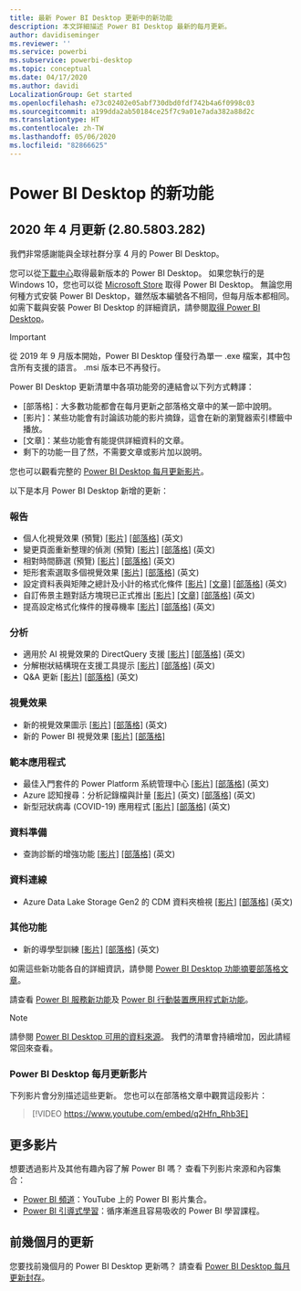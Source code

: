 ```yaml
---
title: 最新 Power BI Desktop 更新中的新功能
description: 本文詳細描述 Power BI Desktop 最新的每月更新。
author: davidiseminger
ms.reviewer: ''
ms.service: powerbi
ms.subservice: powerbi-desktop
ms.topic: conceptual
ms.date: 04/17/2020
ms.author: davidi
LocalizationGroup: Get started
ms.openlocfilehash: e73c02402e05abf730dbd0fdf742b4a6f0998c03
ms.sourcegitcommit: a199dda2ab50184ce25f7c9a01e7ada382a88d2c
ms.translationtype: HT
ms.contentlocale: zh-TW
ms.lasthandoff: 05/06/2020
ms.locfileid: "82866625"
---
```

# <a name="whats-new-in-power-bi-desktop"></a>Power BI Desktop 的新功能

## <a name="april-2020-update-2805803282"></a>2020 年 4 月更新 (2.80.5803.282)

我們非常感謝能與全球社群分享 4 月的 Power BI Desktop。 

您可以從[下載中心](https://www.microsoft.com/download/details.aspx?id=58494)取得最新版本的 Power BI Desktop。 如果您執行的是 Windows 10，您也可以從 [Microsoft Store](https://aka.ms/pbidesktopstore) 取得 Power BI Desktop。 無論您用何種方式安裝 Power BI Desktop，雖然版本編號各不相同，但每月版本都相同。 如需下載與安裝 Power BI Desktop 的詳細資訊，請參閱[取得 Power BI Desktop](desktop-get-the-desktop.md)。 

> [!IMPORTANT]
> 從 2019 年 9 月版本開始，Power BI Desktop 僅發行為單一 .exe 檔案，其中包含所有支援的語言。 .msi 版本已不再發行。


Power BI Desktop 更新清單中各項功能旁的連結會以下列方式轉譯：

* \[部落格\]：大多數功能都會在每月更新之部落格文章中的某一節中說明。
* \[影片\]：某些功能會有討論該功能的影片摘錄，這會在新的瀏覽器索引標籤中播放。
* \[文章\]：某些功能會有能提供詳細資料的文章。
* 剩下的功能一目了然，不需要文章或影片加以說明。

您也可以觀看完整的 [Power BI Desktop 每月更新影片](#power-bi-desktop-monthly-update-video)。

以下是本月 Power BI Desktop 新增的更新：


### <a name="reporting"></a>報告
* 個人化視覺效果 (預覽) [[影片]](https://youtu.be/q2Hfn_Rhb3E?t=54) [[部落格]](https://powerbi.microsoft.com/blog/power-bi-desktop-april-2020-feature-summary/#_Personalize_visuals) (英文) 
* 變更頁面重新整理的偵測 (預覽) [[影片]](https://youtu.be/q2Hfn_Rhb3E?t=447) [[部落格]](https://powerbi.microsoft.com/blog/power-bi-desktop-april-2020-feature-summary/#_Change_detection) (英文) 
* 相對時間篩選 (預覽) [[影片]](https://youtu.be/q2Hfn_Rhb3E?t=744) [[部落格]](https://powerbi.microsoft.com/blog/power-bi-desktop-april-2020-feature-summary/#_Relative_time_filter) (英文) 
* 矩形套索選取多個視覺效果 [[影片]](https://youtu.be/q2Hfn_Rhb3E?t=1016) [[部落格]](https://powerbi.microsoft.com/blog/power-bi-desktop-april-2020-feature-summary/#_Lasso_select) (英文) 
* 設定資料表與矩陣之總計及小計的格式化條件 [[影片]](https://youtu.be/q2Hfn_Rhb3E?t=1075) [[文章]](desktop-conditional-table-formatting.md#totals-and-subtotals) [[部落格]](https://powerbi.microsoft.com/blog/power-bi-desktop-april-2020-feature-summary/#_Conditional_formatting) (英文) 
* 自訂佈景主題對話方塊現已正式推出 [[影片]](https://youtu.be/q2Hfn_Rhb3E?t=1250) [[文章]](desktop-report-themes.md#customize-report-themes) [[部落格]](https://powerbi.microsoft.com/blog/power-bi-desktop-april-2020-feature-summary/#_Customize_theme_GA) (英文) 
* 提高設定格式化條件的搜尋機率 [[影片]](https://youtu.be/q2Hfn_Rhb3E?t=1479) [[部落格]](https://powerbi.microsoft.com/blog/power-bi-desktop-april-2020-feature-summary/#_Improved_discoverability) (英文) 



### <a name="analytics"></a>分析
* 適用於 AI 視覺效果的 DirectQuery 支援 [[影片]](https://youtu.be/q2Hfn_Rhb3E?t=1498) [[部落格]](https://powerbi.microsoft.com/blog/power-bi-desktop-april-2020-feature-summary/#_Direct_Query_AI) (英文) 
* 分解樹狀結構現在支援工具提示 [[影片]](https://youtu.be/q2Hfn_Rhb3E?t=1550) [[部落格]](https://powerbi.microsoft.com/blog/power-bi-desktop-april-2020-feature-summary/#_Decomp_tree_tooltips) (英文) 
* Q&A 更新 [[影片]](https://youtu.be/q2Hfn_Rhb3E?t=1606) [[部落格]](https://powerbi.microsoft.com/blog/power-bi-desktop-april-2020-feature-summary/#_QA_updates) (英文) 


### <a name="visuals"></a>視覺效果
* 新的視覺效果圖示 [[影片]](https://youtu.be/q2Hfn_Rhb3E?t=1946) [[部落格]](https://powerbi.microsoft.com/blog/power-bi-desktop-april-2020-feature-summary/#_New_Visualization_icons) (英文) 
* 新的 Power BI 視覺效果 [[影片]](https://youtu.be/q2Hfn_Rhb3E?t=1833) [[部落格]](https://powerbi.microsoft.com/blog/power-bi-desktop-april-2020-feature-summary/#_Visualizations)


### <a name="template-apps"></a>範本應用程式
* 最佳入門套件的 Power Platform 系統管理中心 [[影片]](https://youtu.be/q2Hfn_Rhb3E?t=1969) [[部落格]](https://powerbi.microsoft.com/blog/power-bi-desktop-april-2020-feature-summary/#_CoE_StartKit) (英文) 
* Azure 認知搜尋：分析記錄檔與計量 [[影片]](https://youtu.be/q2Hfn_Rhb3E?t=1969) (英文) [[部落格]](https://powerbi.microsoft.com/blog/power-bi-desktop-april-2020-feature-summary/#_Azure_Cognitive_Search) (英文)
* 新型冠狀病毒 (COVID-19) 應用程式 [[影片]](https://youtu.be/q2Hfn_Rhb3E?t=1969) [[部落格]](https://powerbi.microsoft.com/blog/power-bi-desktop-april-2020-feature-summary/#_COVID) (英文)


### <a name="data-preparation"></a>資料準備
* 查詢診斷的增強功能 [[影片]](https://youtu.be/q2Hfn_Rhb3E?t=2011) [[部落格]](https://powerbi.microsoft.com/blog/power-bi-desktop-april-2020-feature-summary/#_Enhancements_to_Query) (英文) 


### <a name="data-connectivity"></a>資料連線
* Azure Data Lake Storage Gen2 的 CDM 資料夾檢視 [[影片]](https://youtu.be/q2Hfn_Rhb3E?t=2124) [[部落格]](https://powerbi.microsoft.com/blog/power-bi-desktop-april-2020-feature-summary/#_CDM_Folder_view) (英文) 


### <a name="other-features"></a>其他功能
* 新的導學型訓練 [[影片]](https://youtu.be/q2Hfn_Rhb3E?t=2147) [[部落格]](https://powerbi.microsoft.com/blog/power-bi-desktop-april-2020-feature-summary/#_New_instructor-led_training) (英文) 


如需這些新功能各自的詳細資訊，請參閱 [Power BI Desktop 功能摘要部落格文章](https://powerbi.microsoft.com/blog/power-bi-desktop-april-2020-feature-summary/)。

請查看 [Power BI 服務新功能](service-whats-new.md)及 [Power BI 行動裝置應用程式新功能](consumer/mobile/mobile-whats-new-in-the-mobile-apps.md)。

> [!NOTE]
> 請參閱 [Power BI Desktop 可用的資料來源](desktop-data-sources.md)。 我們的清單會持續增加，因此請經常回來查看。


### <a name="power-bi-desktop-monthly-update-video"></a>Power BI Desktop 每月更新影片
下列影片會分別描述這些更新。 您也可以在部落格文章中觀賞這段影片：

> [!VIDEO https://www.youtube.com/embed/q2Hfn_Rhb3E]

## <a name="more-videos"></a>更多影片

想要透過影片及其他有趣內容了解 Power BI 嗎？ 查看下列影片來源和內容集合：

-   [Power BI 頻道](https://www.youtube.com/user/mspowerbi)：YouTube 上的 Power BI 影片集合。
-   [Power BI 引導式學習](https://powerbi.microsoft.com/guided-learning/)：循序漸進且容易吸收的 Power BI 學習課程。

## <a name="updates-for-previous-months"></a>前幾個月的更新

您要找前幾個月的 Power BI Desktop 更新嗎？ 請查看 [Power BI Desktop 每月更新封存](desktop-latest-update-archive.md)。
